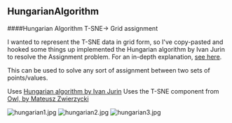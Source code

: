 ## HungarianAlgorithm

####Hungarian Algorithm T-SNE-> Grid assignment

I wanted to represent the T-SNE data in grid form, so I've copy-pasted and hooked some things up implemented the Hungarian algorithm by Ivan Jurin to resolve the Assignment problem. For an in-depth explanation, [see here](https://blog.sourced.tech/post/lapjv/).

This can be used to solve any sort of assignment between two sets of points/values.

Uses [Hungarian algorithm by Ivan Jurin](https://github.com/antifriz/hungarian-algorithm-n3)
Uses the T-SNE component from [Owl, by Mateusz Zwierzycki](http://www.grasshopper3d.com/group/owl)

![hungarian1.jpg](https://raw.githubusercontent.com/provolot/GrasshopperArsenal/master/HungarianAlgorithm/hungarian1.jpg)
![hungarian2.jpg](https://raw.githubusercontent.com/provolot/GrasshopperArsenal/master/HungarianAlgorithm/hungarian2.jpg)
![hungarian3.jpg](https://raw.githubusercontent.com/provolot/GrasshopperArsenal/master/HungarianAlgorithm/hungarian3.jpg)
